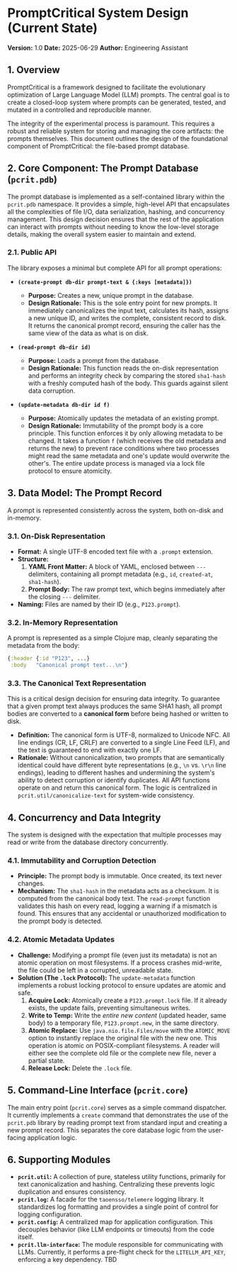 # PromptCritical System Design (Current State)

**Version:** 1.0
**Date:** 2025-06-29
**Author:** Engineering Assistant

## 1. Overview

PromptCritical is a framework designed to facilitate the evolutionary optimization of Large Language Model (LLM) prompts. The central goal is to create a closed-loop system where prompts can be generated, tested, and mutated in a controlled and reproducible manner.

The integrity of the experimental process is paramount. This requires a robust and reliable system for storing and managing the core artifacts: the prompts themselves. This document outlines the design of the foundational component of PromptCritical: the file-based prompt database.

## 2. Core Component: The Prompt Database (`pcrit.pdb`)

The prompt database is implemented as a self-contained library within the `pcrit.pdb` namespace. It provides a simple, high-level API that encapsulates all the complexities of file I/O, data serialization, hashing, and concurrency management. This design decision ensures that the rest of the application can interact with prompts without needing to know the low-level storage details, making the overall system easier to maintain and extend.

### 2.1. Public API

The library exposes a minimal but complete API for all prompt operations:

*   **`(create-prompt db-dir prompt-text & {:keys [metadata]})`**
    *   **Purpose:** Creates a new, unique prompt in the database.
    *   **Design Rationale:** This is the sole entry point for new prompts. It immediately canonicalizes the input text, calculates its hash, assigns a new unique ID, and writes the complete, consistent record to disk. It returns the canonical prompt record, ensuring the caller has the same view of the data as what is on disk.

*   **`(read-prompt db-dir id)`**
    *   **Purpose:** Loads a prompt from the database.
    *   **Design Rationale:** This function reads the on-disk representation and performs an integrity check by comparing the stored `sha1-hash` with a freshly computed hash of the body. This guards against silent data corruption.

*   **`(update-metadata db-dir id f)`**
    *   **Purpose:** Atomically updates the metadata of an existing prompt.
    *   **Design Rationale:** Immutability of the prompt body is a core principle. This function enforces it by only allowing metadata to be changed. It takes a function `f` (which receives the old metadata and returns the new) to prevent race conditions where two processes might read the same metadata and one's update would overwrite the other's. The entire update process is managed via a lock file protocol to ensure atomicity.

## 3. Data Model: The Prompt Record

A prompt is represented consistently across the system, both on-disk and in-memory.

### 3.1. On-Disk Representation

*   **Format:** A single UTF-8 encoded text file with a `.prompt` extension.
*   **Structure:**
    1.  **YAML Front Matter:** A block of YAML, enclosed between `---` delimiters, containing all prompt metadata (e.g., `id`, `created-at`, `sha1-hash`).
    2.  **Prompt Body:** The raw prompt text, which begins immediately after the closing `---` delimiter.
*   **Naming:** Files are named by their ID (e.g., `P123.prompt`).

### 3.2. In-Memory Representation

A prompt is represented as a simple Clojure map, cleanly separating the metadata from the body:

```clojure
{:header {:id "P123", ...}
 :body   "Canonical prompt text...\n"}
```

### 3.3. The Canonical Text Representation

This is a critical design decision for ensuring data integrity. To guarantee that a given prompt text always produces the same SHA1 hash, all prompt bodies are converted to a **canonical form** before being hashed or written to disk.

*   **Definition:** The canonical form is UTF-8, normalized to Unicode NFC. All line endings (CR, LF, CRLF) are converted to a single Line Feed (LF), and the text is guaranteed to end with exactly one LF.
*   **Rationale:** Without canonicalization, two prompts that are semantically identical could have different byte representations (e.g., `\n` vs. `\r\n` line endings), leading to different hashes and undermining the system's ability to detect corruption or identify duplicates. All API functions operate on and return this canonical form. The logic is centralized in `pcrit.util/canonicalize-text` for system-wide consistency.

## 4. Concurrency and Data Integrity

The system is designed with the expectation that multiple processes may read or write from the database directory concurrently.

### 4.1. Immutability and Corruption Detection

*   **Principle:** The prompt body is immutable. Once created, its text never changes.
*   **Mechanism:** The `sha1-hash` in the metadata acts as a checksum. It is computed from the canonical body text. The `read-prompt` function validates this hash on every read, logging a warning if a mismatch is found. This ensures that any accidental or unauthorized modification to the prompt body is detected.

### 4.2. Atomic Metadata Updates

*   **Challenge:** Modifying a prompt file (even just its metadata) is not an atomic operation on most filesystems. If a process crashes mid-write, the file could be left in a corrupted, unreadable state.
*   **Solution (The `.lock` Protocol):** The `update-metadata` function implements a robust locking protocol to ensure updates are atomic and safe.
    1.  **Acquire Lock:** Atomically create a `P123.prompt.lock` file. If it already exists, the update fails, preventing simultaneous writes.
    2.  **Write to Temp:** Write the *entire new content* (updated header, same body) to a temporary file, `P123.prompt.new`, in the same directory.
    3.  **Atomic Replace:** Use `java.nio.file.Files/move` with the `ATOMIC_MOVE` option to instantly replace the original file with the new one. This operation is atomic on POSIX-compliant filesystems. A reader will either see the complete old file or the complete new file, never a partial state.
    4.  **Release Lock:** Delete the `.lock` file.

## 5. Command-Line Interface (`pcrit.core`)

The main entry point (`pcrit.core`) serves as a simple command dispatcher. It currently implements a `create` command that demonstrates the use of the `pcrit.pdb` library by reading prompt text from standard input and creating a new prompt record. This separates the core database logic from the user-facing application logic.

## 6. Supporting Modules

*   **`pcrit.util`:** A collection of pure, stateless utility functions, primarily for text canonicalization and hashing. Centralizing these prevents logic duplication and ensures consistency.
*   **`pcrit.log`:** A facade for the `taoensso/telemere` logging library. It standardizes log formatting and provides a single point of control for logging configuration.
*   **`pcrit.config`:** A centralized map for application configuration. This decouples behavior (like LLM endpoints or timeouts) from the code itself.
*   **`pcrit.llm-interface`:** The module responsible for communicating with LLMs. Currently, it performs a pre-flight check for the `LITELLM_API_KEY`, enforcing a key dependency. TBD

